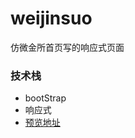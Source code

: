 # weijinsuo
仿微金所首页写的响应式页面
### 技术栈
* bootStrap
* 响应式
* [预览地址](http://htmlpreview.github.io/?https://github.com/fredaouyang/weijinsuo/blob/master/index.html) 
